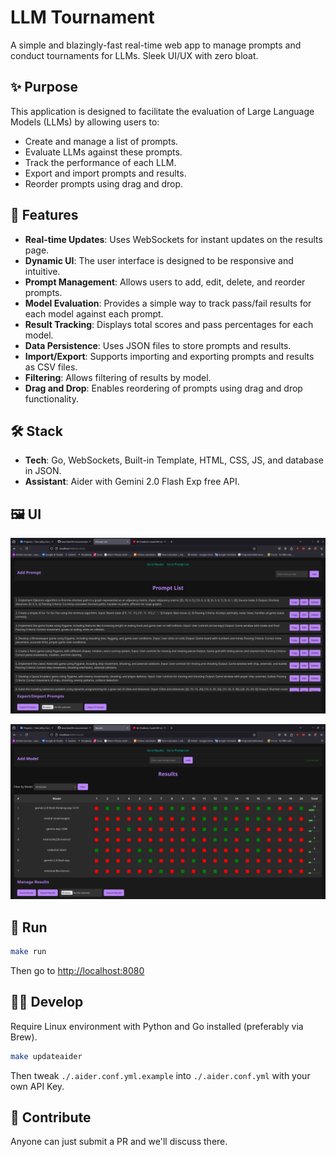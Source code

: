 # LLM Tournament

A simple and blazingly-fast real-time web app to manage prompts and conduct tournaments for LLMs. Sleek UI/UX with zero bloat.

## ✨ Purpose

This application is designed to facilitate the evaluation of Large Language Models (LLMs) by allowing users to:

- Create and manage a list of prompts.
- Evaluate LLMs against these prompts.
- Track the performance of each LLM.
- Export and import prompts and results.
- Reorder prompts using drag and drop.

## 🚀 Features

- **Real-time Updates**: Uses WebSockets for instant updates on the results page.
- **Dynamic UI**: The user interface is designed to be responsive and intuitive.
- **Prompt Management**: Allows users to add, edit, delete, and reorder prompts.
- **Model Evaluation**: Provides a simple way to track pass/fail results for each model against each prompt.
- **Result Tracking**: Displays total scores and pass percentages for each model.
- **Data Persistence**: Uses JSON files to store prompts and results.
- **Import/Export**: Supports importing and exporting prompts and results as CSV files.
- **Filtering**: Allows filtering of results by model.
- **Drag and Drop**: Enables reordering of prompts using drag and drop functionality.

## 🛠️ Stack

- **Tech**: Go, WebSockets, Built-in Template, HTML, CSS, JS, and database in JSON.
- **Assistant**: Aider with Gemini 2.0 Flash Exp free API.

## 🖼️ UI

![prompt-manager-page](./assets/ui-prompt-manager.png)

![result-page](./assets/ui-result-page.png)

## 🏃 Run

```bash
make run
```

Then go to <http://localhost:8080>

## 🧑‍💻 Develop

Require Linux environment with Python and Go installed (preferably via Brew).

```bash
make updateaider
```

Then tweak `./.aider.conf.yml.example` into `./.aider.conf.yml` with your own API Key.

## 🤝 Contribute

Anyone can just submit a PR and we'll discuss there.
